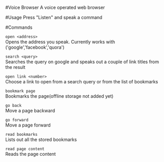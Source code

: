 #Voice Browser
A voice operated web browser  
  

#Usage
Press "Listen" and speak a command  

#Commands

`open <address>`  
Opens the address you speak. Currently works with ('google','facebook','quora')  

`search <query>`  
Searches the query on google and speaks out a couple of link titles from the result  

`open link <number>`  
Choose a link to open from a search query or from the list of bookmarks  

`bookmark page`  
Bookmarks the page(offline storage not added yet)  

`go back`  
Move a page backward  

`go forward`  
Move a page forward  

`read bookmarks`  
Lists out all the stored bookmarks  

`read page content`  
Reads the page content
